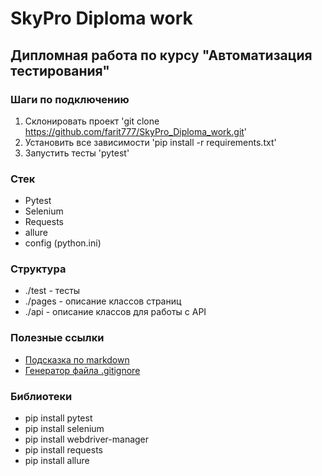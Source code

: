 # SkyPro Diploma work

## Дипломная работа по курсу "Автоматизация тестирования"

### Шаги по подключению
1. Склонировать проект 'git clone https://github.com/farit777/SkyPro_Diploma_work.git'
2. Установить все зависимости 'pip install -r requirements.txt'
3. Запустить тесты 'pytest'

### Стек
- Pytest
- Selenium
- Requests
- allure
- config (python.ini)

### Структура
- ./test - тесты
- ./pages - описание классов страниц
- ./api - описание классов для работы с API


### Полезные ссылки
- [Подсказка по markdown](https://doka.guide/tools/markdown/)
- [Генератор файла .gitignore](https://www.toptal.com/developers/gitignore/)

### Библиотеки
- pip install pytest
- pip install selenium
- pip install webdriver-manager
- pip install requests
- pip install allure

